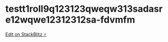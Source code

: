 # testt1roll9q123123qweqw313sadasre12wqwe12312312sa-fdvmfm

[Edit on StackBlitz ⚡️](https://stackblitz.com/edit/testt1roll9q123123qweqw313sadasre12wqwe12312312sa-fdvmfm)